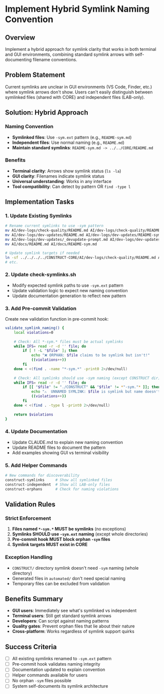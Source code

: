 # Implement Hybrid Symlink Naming Convention

## Overview
Implement a hybrid approach for symlink clarity that works in both terminal and GUI environments, combining standard symlink arrows with self-documenting filename conventions.

## Problem Statement
Current symlinks are unclear in GUI environments (VS Code, Finder, etc.) where symlink arrows don't show. Users can't easily distinguish between symlinked files (shared with CORE) and independent files (LAB-only).

## Solution: Hybrid Approach

### Naming Convention
- **Symlinked files**: Use `-sym.ext` pattern (e.g., `README-sym.md`)
- **Independent files**: Use normal naming (e.g., `README.md`)
- **Maintain standard symlinks**: `README-sym.md -> ../../CORE/README.md`

### Benefits
- **Terminal clarity**: Arrows show symlink status (`ls -la`)
- **GUI clarity**: Filenames indicate symlink status
- **Universal understanding**: Works in any interface
- **Tool compatibility**: Can detect by pattern OR `find -type l`

## Implementation Tasks

### 1. Update Existing Symlinks
```bash
# Rename current symlinks to use -sym pattern
mv AI/dev-logs/check-quality/README.md AI/dev-logs/check-quality/README-sym.md
mv AI/dev-logs/dev-updates/README.md AI/dev-logs/dev-updates/README-sym.md  
mv AI/dev-logs/dev-updates/_devupdate-prompt.md AI/dev-logs/dev-updates/devupdate-prompt-sym.md
mv AI/docs/README.md AI/docs/README-sym.md

# Update symlink targets if needed
ln -sf ../../../../CONSTRUCT-CORE/AI/dev-logs/check-quality/README.md AI/dev-logs/check-quality/README-sym.md
# etc.
```

### 2. Update check-symlinks.sh
- Modify expected symlink paths to use `-sym.ext` pattern
- Update validation logic to expect new naming convention
- Update documentation generation to reflect new pattern

### 3. Add Pre-commit Validation
Create new validation function in pre-commit hook:

```bash
validate_symlink_naming() {
    local violations=0
    
    # Check: All *-sym.* files must be actual symlinks
    while IFS= read -r -d '' file; do
        if [ ! -L "$file" ]; then
            echo "❌ ORPHAN: $file claims to be symlink but isn't!"
            ((violations++))
        fi
    done < <(find . -name "*-sym.*" -print0 2>/dev/null)
    
    # Check: All symlinks should use -sym naming (except CONSTRUCT dir)
    while IFS= read -r -d '' file; do
        if [[ "$file" != "./CONSTRUCT" && "$file" != *"-sym."* ]]; then
            echo "⚠️  UNNAMED SYMLINK: $file is symlink but name doesn't indicate it"
            ((violations++))
        fi
    done < <(find . -type l -print0 2>/dev/null)
    
    return $violations
}
```

### 4. Update Documentation
- Update CLAUDE.md to explain new naming convention
- Update README files to document the pattern
- Add examples showing GUI vs terminal visibility

### 5. Add Helper Commands
```bash
# New commands for discoverability
construct-symlinks     # Show all symlinked files  
construct-independent  # Show all LAB-only files
construct-orphans      # Check for naming violations
```

## Validation Rules

### Strict Enforcement
1. **Files named `*-sym.*` MUST be symlinks** (no exceptions)
2. **Symlinks SHOULD use `-sym.ext` naming** (except whole directories)
3. **Pre-commit hook MUST block orphan `-sym` files**
4. **Symlink targets MUST exist in CORE**

### Exception Handling
- `CONSTRUCT/` directory symlink doesn't need `-sym` naming (whole directory)
- Generated files in `automated/` don't need special naming
- Temporary files can be excluded from validation

## Benefits Summary
- **GUI users**: Immediately see what's symlinked vs independent
- **Terminal users**: Still get standard symlink arrows
- **Developers**: Can script against naming patterns
- **Quality gates**: Prevent orphan files that lie about their nature
- **Cross-platform**: Works regardless of symlink support quirks

## Success Criteria
- [ ] All existing symlinks renamed to `-sym.ext` pattern
- [ ] Pre-commit hook validates naming integrity
- [ ] Documentation updated to explain convention
- [ ] Helper commands available for users
- [ ] No orphan `-sym` files possible
- [ ] System self-documents its symlink architecture